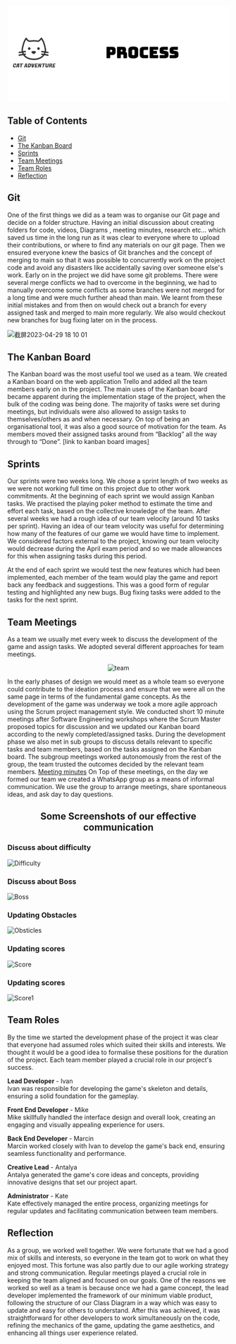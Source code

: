 <p align="center">
  <img src="Images/process.png" alt="logo-black">
</p>


## Table of Contents
- [Git](#git)
- [The Kanban Board](#the-kanban-board)
- [Sprints](#sprints)
- [Team Meetings](#team-meetings)
- [Team Roles](#team-roles)
- [Reflection](#reflection)

## Git
One of the first things we did as a team was to organise our Git page and decide on a folder structure. Having an initial discussion about creating folders for code, videos, Diagrams , meeting minutes, research etc… which saved us time in the long run as it was clear to everyone where to upload their contributions, or where to find any materials on our git page.
Then we ensured everyone knew the basics of Git branches and the concept of merging to main so that it was possible to concurrently work on the project code and avoid any disasters like accidentally saving over someone else's work.
Early on in the project we did have some git problems. There were several merge conflicts we had to overcome in the beginning, we had to manually overcome some conflicts as some branches were not merged for a long time and were much further ahead than main. We learnt from these initial mistakes and from then on would check out a branch for every assigned task and merged to main more regularly. We also would checkout new branches for bug 
fixing later on in the process.

<img width="1005" alt="截屏2023-04-29 18 10 01" src="https://user-images.githubusercontent.com/115186584/235322955-6310a5b0-ea20-481e-a023-fb13046c1471.png">


## The Kanban Board
The Kanban board was the most useful tool we used as a team. We created a Kanban board on the web application Trello and added all the team members early on in the project. The main uses of the Kanban board became apparent during the implementation stage of the project, when the bulk of the coding was being done. The majority of tasks were set during meetings, but individuals were also allowed to assign tasks to themselves/others as and when necessary. On top of being an organisational tool, it was also a good source of motivation for the team. As members moved their assigned tasks around from “Backlog” all the way through to “Done”. 
[link to kanban board images]

## Sprints
Our sprints were two weeks long. We chose a sprint length of two weeks as we were not working full time on this project due to other work commitments. At the beginning of each sprint we would assign Kanban tasks. We practised the playing poker method to estimate the time and effort each task, based on the collective knowledge of the team. After several weeks we had a rough idea of our team velocity (around 10 tasks per sprint). Having an idea of our team velocity was useful for determining how many of the features of our game we would have time to implement. We considered factors external to the project, knowing our team velocity would decrease during the April exam period and so we made allowances for this when assigning tasks during this period.

At the end of each sprint we would test the new features which had been implemented, each member of the team would play the game and report back any feedback and suggestions. This was a good form of regular testing and highlighted any new bugs. Bug fixing tasks were added to the tasks for the next sprint.

## Team Meetings
As a team we usually met every week to discuss the development of the game and assign tasks. We adopted several different approaches for team meetings. 

<p align="center">
  <img src="https://user-images.githubusercontent.com/115186584/234696293-f8709d2f-2938-4d3a-8a08-ee3404cd3bf4.gif" alt="team">
</p>


In the early phases of design we would meet as a whole team so everyone could contribute to the ideation process and ensure that we were all on the same page in terms of the fundamental game concepts.
As the development of the game was underway we took a more agile approach using the Scrum project management style. We conducted short 10 minute meetings after Software Engineering workshops where the Scrum Master proposed topics for discussion and we updated our Kanban board according to the newly completed/assigned tasks. During  the development phase we also met in sub groups to discuss details relevant to specific tasks and team members, based on the tasks assigned on the Kanban board. The subgroup meetings worked autonomously from the rest of the group, the team trusted the outcomes decided by the relevant team members. [Meeting minutes](https://github.com/UoB-COMSM0110/2023-group-4/tree/main/MeetingMinutes)
On Top of these meetings, on the day we formed our team we created a WhatsApp group as a means of informal communication. We use the group to arrange meetings, share spontaneous ideas, and ask day to day questions.



<h2 align="center"><b>Some Screenshots of our effective communication</b></h2>


### Discuss about difficulty
![Difficulty](https://user-images.githubusercontent.com/115186584/235327218-c60e4ac7-6ef3-4785-9fee-bc290fd463fe.png)

### Discuss about Boss
![Boss](https://user-images.githubusercontent.com/115186584/235327221-89aa0c73-1df4-4e08-aea1-24114cf536db.png)

### Updating Obstacles
![Obsticles](https://user-images.githubusercontent.com/115186584/235327227-279d7926-6d09-4779-91f2-6c56cc4aeaaf.png)

### Updating scores
![Score](https://user-images.githubusercontent.com/115186584/235327231-6425651e-df51-415f-9516-9c910fc8bb47.png)

### Updating scores
![Score1](https://user-images.githubusercontent.com/115186584/235327232-3c2b7a93-82ed-4bbd-bbdb-354dea280c2b.png)



## Team Roles
By the time we started the development phase of the project it was clear that everyone had assumed roles which suited their skills and interests. We thought it would be a good idea to formalise these positions for the duration of the project. Each team member played a crucial role in our project's success.

**Lead Developer** - Ivan  
Ivan was responsible for developing the game's skeleton and details, ensuring a solid foundation for the gameplay.

**Front End Developer** - Mike  
Mike skillfully handled the interface design and overall look, creating an engaging and visually appealing experience for users.

**Back End Developer** - Marcin  
Marcin worked closely with Ivan to develop the game's back end, ensuring seamless functionality and performance.

**Creative Lead** - Antalya  
Antalya generated the game's core ideas and concepts, providing innovative designs that set our project apart.

**Administrator** - Kate  
Kate effectively managed the entire process, organizing meetings for regular updates and facilitating communication between team members.


## Reflection
As a group, we worked well together. We were fortunate that we had a good mix of skills and interests, so everyone in the team got to work on what they enjoyed most. This fortune was also partly due to our agile working strategy and strong communication. Regular meetings played a crucial role in keeping the team aligned and focused on our goals. One of the reasons we worked so well as a team is because once we had a game concept, the lead developer implemented the framework of our minimum viable product, following the structure of our Class Diagram in a way which was easy to update and easy for others to understand. After this was achieved, it was straightforward for other developers to work simultaneously on the code, refining the mechanics of the game, updating the game aesthetics, and enhancing all things user experience related.
